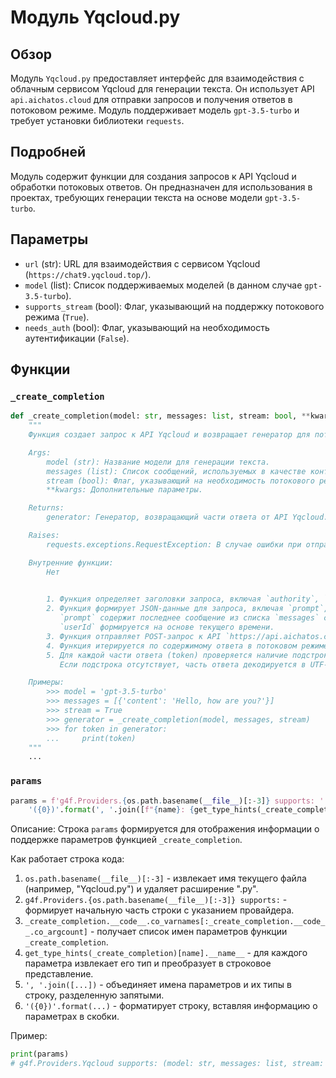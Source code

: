 # Модуль Yqcloud.py

## Обзор

Модуль `Yqcloud.py` предоставляет интерфейс для взаимодействия с облачным сервисом Yqcloud для генерации текста. Он использует API `api.aichatos.cloud` для отправки запросов и получения ответов в потоковом режиме. Модуль поддерживает модель `gpt-3.5-turbo` и требует установки библиотеки `requests`.

## Подробней

Модуль содержит функции для создания запросов к API Yqcloud и обработки потоковых ответов. Он предназначен для использования в проектах, требующих генерации текста на основе модели `gpt-3.5-turbo`.

## Параметры

- `url` (str): URL для взаимодействия с сервисом Yqcloud (`https://chat9.yqcloud.top/`).
- `model` (list): Список поддерживаемых моделей (в данном случае `gpt-3.5-turbo`).
- `supports_stream` (bool): Флаг, указывающий на поддержку потокового режима (`True`).
- `needs_auth` (bool): Флаг, указывающий на необходимость аутентификации (`False`).

## Функции

### `_create_completion`

```python
def _create_completion(model: str, messages: list, stream: bool, **kwargs):
    """
    Функция создает запрос к API Yqcloud и возвращает генератор для потокового получения ответа.

    Args:
        model (str): Название модели для генерации текста.
        messages (list): Список сообщений, используемых в качестве контекста для генерации.
        stream (bool): Флаг, указывающий на необходимость потокового режима.
        **kwargs: Дополнительные параметры.

    Returns:
        generator: Генератор, возвращающий части ответа от API Yqcloud.

    Raises:
        requests.exceptions.RequestException: В случае ошибки при отправке запроса к API.

    Внутренние функции:
        Нет

    
        1. Функция определяет заголовки запроса, включая `authority`, `origin`, `referer` и `user-agent`.
        2. Функция формирует JSON-данные для запроса, включая `prompt`, `userId`, `network`, `apikey`, `system` и `withoutContext`.
           `prompt` содержит последнее сообщение из списка `messages` с префиксом "always respond in english | ".
           `userId` формируется на основе текущего времени.
        3. Функция отправляет POST-запрос к API `https://api.aichatos.cloud/api/generateStream` с указанными заголовками и JSON-данными.
        4. Функция итерируется по содержимому ответа в потоковом режиме, используя `response.iter_content(chunk_size=2046)`.
        5. Для каждой части ответа (token) проверяется наличие подстроки `b'always respond in english'`.
           Если подстрока отсутствует, часть ответа декодируется в UTF-8 и возвращается через `yield`.

    Примеры:
        >>> model = 'gpt-3.5-turbo'
        >>> messages = [{'content': 'Hello, how are you?'}]
        >>> stream = True
        >>> generator = _create_completion(model, messages, stream)
        >>> for token in generator:
        ...     print(token)
    """
    ...
```

### `params`

```python
params = f'g4f.Providers.{os.path.basename(__file__)[:-3]} supports: ' + \
    '({0})'.format(', '.join([f"{name}: {get_type_hints(_create_completion)[name].__name__}" for name in _create_completion.__code__.co_varnames[:_create_completion.__code__.co_argcount]]))
```

Описание:
Строка `params` формируется для отображения информации о поддержке параметров функцией `_create_completion`.

Как работает строка кода:
1. `os.path.basename(__file__)[:-3]` - извлекает имя текущего файла (например, "Yqcloud.py") и удаляет расширение ".py".
2. `g4f.Providers.{os.path.basename(__file__)[:-3]} supports:` - формирует начальную часть строки с указанием провайдера.
3. `_create_completion.__code__.co_varnames[:_create_completion.__code__.co_argcount]` - получает список имен параметров функции `_create_completion`.
4. `get_type_hints(_create_completion)[name].__name__` - для каждого параметра извлекает его тип и преобразует в строковое представление.
5. `', '.join([...])` - объединяет имена параметров и их типы в строку, разделенную запятыми.
6. `'({0})'.format(...)` - форматирует строку, вставляя информацию о параметрах в скобки.

Пример:
```python
print(params)
# g4f.Providers.Yqcloud supports: (model: str, messages: list, stream: bool, kwargs: Dict)
```